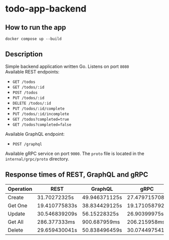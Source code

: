 # todo-app-backend

## How to run the app
```commandline
docker compose up --build
```

## Description
Simple backend application written Go. Listens on port `8080` \
Available  REST endpoints:
- `GET /todos`
- `GET /todos/:id`
- `POST /todos`
- `PUT /todos/:id`
- `DELETE /todos/:id`
- `PUT /todos/:id/complete`
- `PUT /todos/:id/incomplete`
- `GET /todos?completed=true`
- `GET /todos?completed=false`

Available GraphQL endpoint:
- `POST /graphql`

Available gRPC service on port `9000`. The `proto` file is located in the `internal/grpc/proto` directory.

## Response times of REST, GraphQL and gRPC

| Operation   | REST              | GraphQL           | gRPC              |
|-------------|-------------------|-------------------|-------------------|
| Create      | 31.70272325s  | 49.946371125s  | 27.479715708s  |
| Get One     | 19.410775833s | 38.834429125s  | 19.171058792s  |
| Update      | 30.546839209s | 56.15228325s   | 26.90399975s   |
| Get All     | 286.377333ms  | 900.687959ms   | 206.215958ms   |
| Delete      | 29.659430041s | 50.838496459s  | 30.074497541s  |
